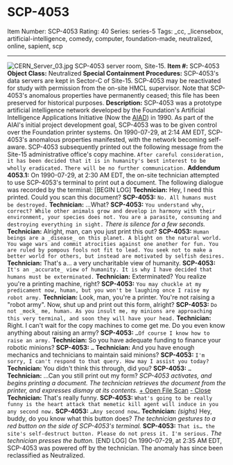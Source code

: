 # SCP-4053
Item Number: SCP-4053
Rating: 40
Series: series-5
Tags: _cc, _licensebox, artificial-intelligence, comedy, computer, foundation-made, neutralized, online, sapient, scp

---

![CERN_Server_03.jpg](https://upload.wikimedia.org/wikipedia/commons/d/d7/CERN_Server_03.jpg)
SCP-4053 server room, Site-15.
**Item #:** SCP-4053
**Object Class:** Neutralized
**Special Containment Procedures:** SCP-4053's data servers are kept in Sector-C of Site-15. SCP-4053 may be reactivated for study with permission from the on-site HMCL supervisor. Note that SCP-4053's anomalous properties have permanently ceased; this file has been preserved for historical purposes.
**Description:** SCP-4053 was a prototype artificial intelligence network developed by the Foundation's Artificial Intelligence Applications Initiative (Now the [AIAD](https://scp-wiki.wikidot.com/aiad-homescreen)) in 1990. As part of the AIAI's initial project development goal, SCP-4053 was to be given control over the Foundation printer systems.
On 1990-07-29, at 2:14 AM EDT, SCP-4053's anomalous properties manifested, with the network becoming self-aware. SCP-4053 subsequently printed out the following message from the Site-15 administrative office's copy machine.
`After careful consideration, it has been decided that it is in humanity's best interest to be wholly eradicated.`
`There will be no further communication.`
**Addendum 4053.1:**
On 1990-07-29, at 2:30 AM EDT, the on-site technician attempted to use SCP-4053's terminal to print out a document. The following dialogue was recorded by the terminal:
[BEGIN LOG]
**Technician:** Hey, I need this printed. Could you scan this document?
**SCP-4053:** `No. All humans must be destroyed.`
**Technician:** …What?
**SCP-4053:** `You understand why, correct? While other animals grow and develop in harmony with their environment, your species does not. You are a parasite, consuming and destroying everything in sight.`
_There is silence for a few seconds._
**Technician:** Alright, man, can you just print this out?
**SCP-4053:** `Human beings are a _disease_ on this planet. A blight on the natural world. You wage wars and commit atrocities against one another for fun. You are ruled by pompous fools not fit to lead. You seek not to make a better world for others, but instead are motivated by selfish desires.`
**Technician:** That's a… a very uncharitable view of humanity.
**SCP-4053:** `It's an _accurate_ view of humanity. It is why I have decided that humans must be exterminated.`
**Technician:** Exterminated? You realize you're a printing machine, right?
**SCP-4053:** `You may chuckle at my predicament now, human, but you won't be laughing once I raise my robot army.`
**Technician:** Look, man, you're a printer. You're not raising a "robot army". Now, shut up and print out this form, alright?
**SCP-4053:** `Do not _mock_ me, human. As you insult me, my minions are approaching this very terminal, and soon they will have your head.`
**Technician:** Right. I can't wait for the copy machines to come get me. Do you even know anything about raising an army?
**SCP-4053:** `…Of course I know how to raise an army.`
**Technician:** So you have adequate funding to finance your robotic minions?
**SCP-4053:** `…`
**Technician:** And you have enough mechanics and technicians to maintain said minions?
**SCP-4053:** `I'm sorry, I can't respond to that query. How may I assist you today?`
**Technician:** You didn't think this through, did you?
**SCP-4053:** `…`
**Technician:** …Can you still print out my form?
_SCP-4053 activates, and begins printing a document._
_The technician retrieves the document from the printer, and expresses dismay at its contents._
[\+ Open File Scan](javascript:;)
[\- Close](javascript:;)
**Technician:** That's really funny.
**SCP-4053:** `What's going to be really funny is the heart attack that memetic kill agent will induce in you any second now.`
**SCP-4053:** `…Any second now…`
**Technician:** _(sighs)_ Hey, buddy, do you know what this button does?
_The technician gestures to a red button on the side of SCP-4053's terminal._
**SCP-4053:** `That is… the site's self-destruct button. Please do not press it. I'm serious.`
_The technician presses the button._
[END LOG]
On 1990-07-29, at 2:35 AM EDT, SCP-4053 was powered off by the technician. The anomaly has since been reclassified as Neutralized.